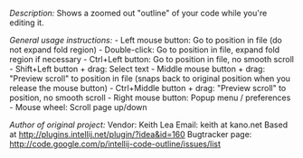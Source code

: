 *Description:*
    Shows a zoomed out "outline" of your code while you're editing it.

*General usage instructions:*
    - Left mouse button: Go to position in file (do not expand fold region)
    - Double-click: Go to position in file, expand fold region if necessary
    - Ctrl+Left button: Go to position in file, no smooth scroll
    - Shift+Left button + drag: Select text
    - Middle mouse button + drag: "Preview scroll" to position in file (snaps back to original position when you release the mouse button)
    - Ctrl+Middle button + drag: "Preview scroll" to position, no smooth scroll
    - Right mouse button: Popup menu / preferences
    - Mouse wheel: Scroll page up/down

*Author of original project:*
    Vendor: Keith Lea
    Email: keith at kano.net
    Based at http://plugins.intellij.net/plugin/?idea&id=160
    Bugtracker page: http://code.google.com/p/intellij-code-outline/issues/list
